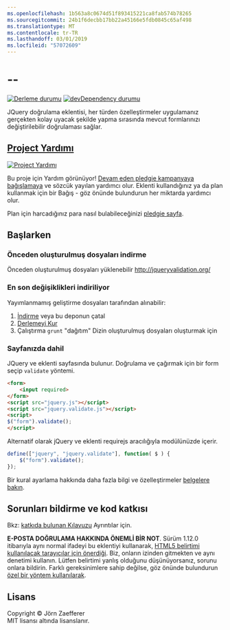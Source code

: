 ```yaml
---
ms.openlocfilehash: 1b563a8c0674d51f893415221ca8fab574b78265
ms.sourcegitcommit: 24b1f6decbb17bb22a45166e5fdb0845c65af498
ms.translationtype: MT
ms.contentlocale: tr-TR
ms.lasthandoff: 03/01/2019
ms.locfileid: "57072609"
---
```

<a name="--"></a>--
================================

[![Derleme durumu](https://secure.travis-ci.org/jzaefferer/jquery-validation.png)](http://travis-ci.org/jzaefferer/jquery-validation)
[![devDependency durumu](https://david-dm.org/jzaefferer/jquery-validation/dev-status.png?theme=shields.io)](https://david-dm.org/jzaefferer/jquery-validation#info=devDependencies)

JQuery doğrulama eklentisi, her türden özelleştirmeler uygulamanız gerçekten kolay uyacak şekilde yapma sırasında mevcut formlarınızı değiştirilebilir doğrulaması sağlar.

## <a name="help-the-projecthttppledgiecomcampaigns18159"></a>[Project Yardımı](http://pledgie.com/campaigns/18159)

[![Project Yardımı](http://www.pledgie.com/campaigns/18159.png?skin_name=chrome)](http://pledgie.com/campaigns/18159)

Bu proje için Yardım görünüyor! [Devam eden pledgie kampanyaya bağışlamaya](http://pledgie.com/campaigns/18159) ve sözcük yayılan yardımcı olur. Eklenti kullandığınız ya da plan kullanmak için bir Bağış - göz önünde bulundurun her miktarda yardımcı olur.

Plan için harcadığınız para nasıl bulabileceğinizi [pledgie sayfa](http://pledgie.com/campaigns/18159).

## <a name="get-started"></a>Başlarken

### <a name="downloading-the-prebuilt-files"></a>Önceden oluşturulmuş dosyaları indirme

Önceden oluşturulmuş dosyaları yüklenebilir http://jqueryvalidation.org/

### <a name="downloading-the-latest-changes"></a>En son değişiklikleri indiriliyor

Yayımlanmamış geliştirme dosyaları tarafından alınabilir:

 1. [İndirme](https://github.com/jzaefferer/jquery-validation/archive/master.zip) veya bu deponun çatal
 2. [Derlemeyi Kur](CONTRIBUTING.md#build-setup)
 3. Çalıştırma `grunt` "dağıtım" Dizin oluşturulmuş dosyaları oluşturmak için

### <a name="including-it-on-your-page"></a>Sayfanızda dahil

JQuery ve eklenti sayfasında bulunur. Doğrulama ve çağırmak için bir form seçip `validate` yöntemi.

```html
<form>
    <input required>
</form>
<script src="jquery.js"></script>
<script src="jquery.validate.js"></script>
<script>
$("form").validate();
</script>
```

Alternatif olarak jQuery ve eklenti requirejs aracılığıyla modülünüzde içerir.

```js
define(["jquery", "jquery.validate"], function( $ ) {
    $("form").validate();
});
```

Bir kural ayarlama hakkında daha fazla bilgi ve özelleştirmeler [belgelere bakın](http://jqueryvalidation.org/documentation/).

## <a name="reporting-issues-and-contributing-code"></a>Sorunları bildirme ve kod katkısı

Bkz: [katkıda bulunan Kılavuzu](CONTRIBUTING.md) Ayrıntılar için.

**E-POSTA DOĞRULAMA HAKKINDA ÖNEMLİ BİR NOT**. Sürüm 1.12.0 itibarıyla aynı normal ifadeyi bu eklentiyi kullanarak, [HTML5 belirtimi kullanılacak tarayıcılar için önerdiği](https://html.spec.whatwg.org/multipage/forms.html#valid-e-mail-address). Biz, onların izinden gitmekten ve aynı denetimi kullanın. Lütfen belirtimi yanlış olduğunu düşünüyorsanız, sorunu onlara bildirin. Farklı gereksinimlere sahip değilse, göz önünde bulundurun [özel bir yöntem kullanılarak](http://jqueryvalidation.org/jQuery.validator.addMethod/).

## <a name="license"></a>Lisans
Copyright &copy; Jörn Zaefferer<br>
MIT lisansı altında lisanslanır.
